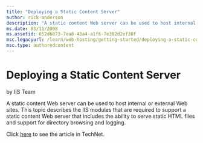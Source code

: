 ```yaml
---
title: "Deploying a Static Content Server"
author: rick-anderson
description: "A static content Web server can be used to host internal or external Web sites. This topic describes the IIS modules that are required to support a static co..."
ms.date: 03/11/2008
ms.assetid: 652d6873-7ea0-43a4-a1f6-7e302d2ef38f
msc.legacyurl: /learn/web-hosting/getting-started/deploying-a-static-content-server
msc.type: authoredcontent
---
```

Deploying a Static Content Server
====================
by IIS Team

A static content Web server can be used to host internal or external Web sites. This topic describes the IIS modules that are required to support a static content Web server that includes the ability to serve static HTML files and support for directory browsing and logging.

Click [here](https://go.microsoft.com/fwlink/?LinkId=111597) to see the article in TechNet.